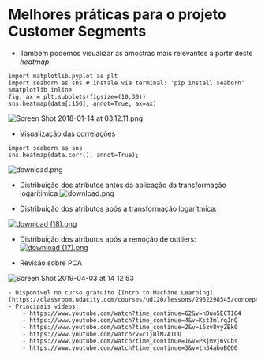 # Melhores práticas para o projeto Customer Segments
- Também podemos visualizar as amostras mais relevantes a partir deste *heatmap*:
```
import matplotlib.pyplot as plt
import seaborn as sns # instale via terminal: 'pip install seaborn'
%matplotlib inline 
fig, ax = plt.subplots(figsize=(10,30))
sns.heatmap(data[:150], annot=True, ax=ax)
```
![Screen Shot 2018-01-14 at 03.12.11.png](https://udacity-reviews-uploads.s3.us-west-2.amazonaws.com/_attachments/38140/1515895965/Screen_Shot_2018-01-14_at_03.12.11.png)

- Visualização das correlações

```
import seaborn as sns
sns.heatmap(data.corr(), annot=True);
```
![download.png](https://udacity-reviews-uploads.s3.amazonaws.com/_attachments/38140/1508794850/download.png)

- Distribuição dos atributos antes da aplicação da transformação logarítimica
![download.png](https://udacity-reviews-uploads.s3.us-west-2.amazonaws.com/_attachments/38140/1554310842/download.png)


- Distribuição dos atributos após a transformação logarítmica:

[![download (18).png](https://udacity-reviews-uploads.s3.us-west-2.amazonaws.com/_attachments/38140/1535106345/download__18_.png)](https://udacity-reviews-uploads.s3.us-west-2.amazonaws.com/_attachments/38140/1535106345/download__18_.png)

- Distribuição dos atributos após a remoção de outliers:  
[![download (17).png](https://udacity-reviews-uploads.s3.us-west-2.amazonaws.com/_attachments/38140/1535106281/download__17_.png)](https://udacity-reviews-uploads.s3.us-west-2.amazonaws.com/_attachments/38140/1535106281/download__17_.png)

- Revisão sobre PCA

![Screen Shot 2019-04-03 at 14 12 53](https://user-images.githubusercontent.com/5733246/55513466-9aeef200-561a-11e9-86df-912862b3e2e4.png)

    - Disponível no curso gratuíto [Intro to Machine Learning](https://classroom.udacity.com/courses/ud120/lessons/2962298545/concepts/30765685820923)
    - Principais vídeos:
        - https://www.youtube.com/watch?time_continue=62&v=nDuo5ECT1G4
        - https://www.youtube.com/watch?time_continue=4&v=Kst3mlrqJnQ
        - https://www.youtube.com/watch?time_continue=2&v=i6zv8vyZBk0
        - https://www.youtube.com/watch?v=cTjBlM2ATLQ
        - https://www.youtube.com/watch?time_continue=1&v=PRjmvj6Vubs
        - https://www.youtube.com/watch?time_continue=3&v=th34aboBOO0
